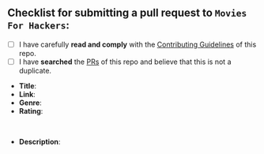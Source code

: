 <!--
  Hi there! Thank you for sumbiting a PR!

  Before submitting, let's make sure of a few things.
  Please ensure the following boxes are ticked if they apply.
  If they do not, please try and fulfill them first.
-->

<!-- Checked checkbox should look like this: [x] -->

## Checklist for submitting a pull request to `Movies For Hackers`:

- [ ] I have carefully **read and comply** with the [Contributing Guidelines](https://github.com/k4m4/movies-for-hackers/blob/master/contributing.md) of this repo.
- [ ] I have **searched** the [PRs](https://github.com/k4m4/movies-for-hackers/pulls) of this repo and believe that this is not a duplicate.

<!-- 
  Once all boxes are ticked, it would be very helpful if you could fill in the
  following list with the appropriate information. 
--> 

- **Title**: <!-- Replace with moabcvie's title -->
- **Link**: <!-- Replace with IMDb link -->
- **Genre**: <!-- Replace with genre -->
- **Rating**: <!-- Replace with IMDb rating -->

<!-- It would also be great if you could add a brief description of the movie! Thanks again! 🙌 ❤ --><br/ >

- **Description**: <!-- Replace with short description -->
